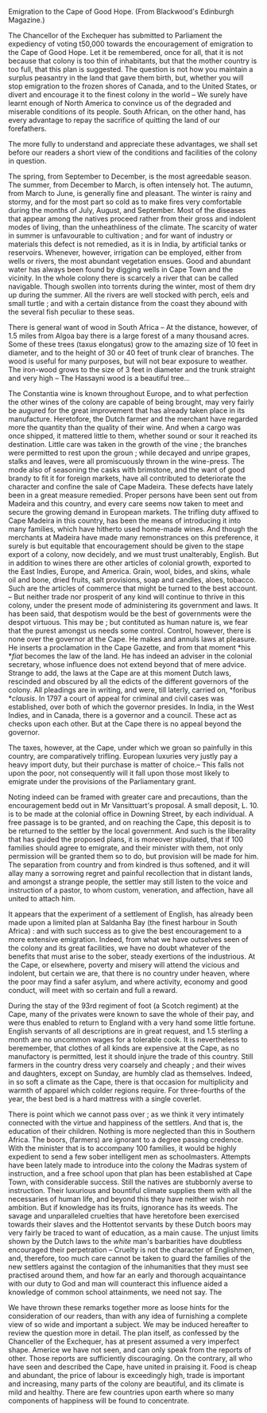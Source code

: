 Emigration to the Cape of Good  Hope.  (From Blackwood's Edinburgh Magazine.)The Chancellor of the Exchequer has submitted to Parliament the expediency of voting t50,000 towards the encouragement of emigration to the Cape of Good Hope. Let it be remembered, once for all, that it is not because that colony is too thin of inhabitants, but that the mother country is too full, that this plan is suggested. The question is not how you maintain a surplus peasantry in the land that gave them birth, but, whether you will stop emigration to the frozen shores of Canada, and to the United States, or divert and encourage it to the finest colony in the world – We surely have learnt enough of North America to convince us of the degraded and miserable conditions of its people. South African, on the other hand, has every advantage to repay the sacrifice of quitting the land of our forefathers.The more fully to understand and appreciate these advantages, we shall set before our readers a short view of the conditions and facilities of the colony in question.The spring, from September to December, is the most agreedable season. The summer, from December to March, is often intensely hot. The autumn, from March to June, is generally fine and pleasant. The winter is rainy and stormy, and for the most part so cold as to make fires very comfortable during the months of July, August, and September. Most of the diseases that appear among the natives proceed rather from their gross and indolent modes of living, than the unheathliness of the climate. The scarcity of water in summer is unfavourable to cultivation ; and for want of industry or materials this defect is not remedied, as it is in India, by artificial tanks or reservoirs. Whenever, however, irrigation can be employed, either from wells or rivers, the most abundant vegetation ensues. Good and abundant water has always been found by digging wells in Cape Town and the vicinity. In the whole colony there is scarcely a river that can be called navigable. Though swollen into torrents during the winter, most of them dry up during the summer. All the rivers are well stocked with perch, eels and small turtle ; and with a certain distance from the coast they abound with the several fish peculiar to these seas.There is general want of wood in South Africa – At the distance, however, of 1.5 miles from Algoa bay there is a large forest of a many thousand acres. Some of these trees (taxus elongatus) grow to the amazing size of 10 feet in diameter, and to the height of 30 or 40 feet of trunk clear of branches. The wood is useful for many purposes, but will not bear exposure to weather. The iron-wood grows to the size of 3 feet in diameter and the trunk straight and very high – The Hassayni wood is a beautiful tree...The Constantia wine is known throughout Europe, and to what perfection the other wines of the colony are capable of being brought, may very fairly be augured for the great improvement that has already taken place in its manufacture. Heretofore, the Dutch farmer and the merchant have regarded more the quantity than the quality of their wine. And when a cargo was once shipped, it mattered little to them, whether sound or sour it reached its destination. Little care was taken in the growth of the vine ; the branches were permitted to rest upon the groun ; while decayed and unripe grapes, stalks and leaves, were all promiscuously thrown in the wine-press. The mode also of seasoning the casks with brimstone, and the want of good brandy to fit it for foreign markets, have all contributed to deteriorate the character and confine the sale of Cape Madeira. These defects have lately been in a great measure remedied. Proper persons have been sent out from Madeira and this country, and every care seems now taken to meet and secure the growing demand in European markets. The trifling duty affixed to Cape Madeira in this country, has been the means of introducing it into many families, which have hitherto used home-made wines. And though the merchants at Madeira have made many remonstrances on this preference, it surely is but equitable that encouragement should be given to the stape export of a colony, now decidely, and we must trust unalterably, English. But in addition to wines there are other articles of colonial growth, exported to the East Indies, Europe, and America. Grain, wool, bides, and skins, whale oil and bone, dried fruits, salt provisions, soap and candles, aloes, tobacco. Such are the articles of commerce that might be turned to the best account. – But neither trade nor prosperit of any kind will continue to thrive in this colony, under the present mode of administering its government and laws. It has been said, that despotism would be the best of governments were the despot virtuous. This may be ; but contituted as human nature is, we fear that the purest amongst us needs some control. Control, however, there is none over the governor at the Cape. He makes and annuls laws at pleasure. He inserts a proclamation in the Cape Gazette, and from that moment *his **fiat*  becomes the law of the land. He has indeed an adviser in the colonial secretary, whose influence does not extend beyond that of mere advice. Strange to add, the laws at the Cape are at this moment Dutch laws, rescinded and obscured by all the edicts of the different governors of the colony. All pleadings are in writing, and were, till laterly, carried on, *foribus **clausis*. In 1797 a court of appeal for criminal and civil cases was established, over both of which the governor presides. In India, in the West Indies, and in Canada, there is a governor and a council. These act as checks upon each other. But at the Cape there is no appeal beyond the governor.The taxes, however, at the Cape, under which we groan so painfully in this country, are comparatively trifling. European luxuries very justly pay a heavy import duty, but their purchase is matter of choice.– This falls not upon the poor, not consequently will it fall upon those most likely to emigrate under the provisions of the Parliamentary grant.Noting indeed can be framed with greater care and precautions, than the encouragement bedd out in Mr Vansittuart's proposal. A small deposit, L. 10. is to be made at the colonial office in Downing Street, by each individual. A free passage is to be granted, and on reaching the Cape, this deposit is to be returned to the settler by the local government. And such is the liberality that has guided the proposed plans, it is moreover stipulated, that if 100 families should agree to emigrate, and their minister with them, not only permission will be granted them so to do, but provision will be made for him. The separation from country and from kindred is thus softened, and it will allay many a sorrowing regret and painful recollection that in distant lands, and amongst a strange people, the settler may still listen to the voice and instruction of a pastor, to whom custom, veneration, and affection, have all united to attach him.It appears that the experiment of a settlement of English, has already been made upon a limited plan at Saldanha Bay (the finest harbour in South Africa) : and with such success as to give the best encouragement to a more extensive emigration. Indeed, from what we have outselves seen of the colony and its great facilities, we have no doubt whatever of the benefits that must arise to the sober, steady exertions of the industrious. At the Cape, or elsewhere, poverty and misery will attend the vicious and indolent, but certain we are, that there is no country under heaven, where the poor may find a safer asylum, and where activity, economy and good conduct, will meet with so certain and full a reward.During the stay of the 93rd regiment of foot (a Scotch regiment) at the Cape, many of the privates were known to save the whole of their pay, and were thus enabled to return to England with a very hand some little fortune. English servants of all descriptions are in great request, and 1.5 sterling a month are no uncommon wages for a tolerable cook. It is nevertheless to beremember, that clothes of all kinds are expensive at the Cape, as no manufactory is permitted, lest it should injure the trade of this country. Still farmers in the country dress very coarsely and cheaply ; and their wives and daughters, except on Sunday, are humbly clad as themselves. Indeed, in so soft a climate as the Cape, there is that occasion for multiplicity and warmth of apparel which colder regions require. For three-fourths of the year, the best bed is a hard mattress with a single coverlet.There is point which we cannot pass over ; as we think it very intimately connected with the virtue and happiness of the settlers. And that is, the education of their children. Nothing is more neglected than this in Southern Africa. The boors, (farmers) are ignorant to a degree passing credence. With the minister that is to accompany 100 families, it would be highly expedient to send a few sober intelligent men as schoolmasters. Attempts have been lately made to introduce into the colony the Madras system of instruction, and a free school upon that plan has been established at Cape Town, with considerable success. Still the natives are stubbornly averse to instruction. Their luxurious and bountiful climate supplies them with all the necessaries of human life, and beyond this they have neither wish nor ambition. But if knowledge has its fruits, ignorance has its weeds. The savage and unparalleled cruelties that have heretofore been exercised towards their slaves and the Hottentot servants by these Dutch boors may very fairly be traced to want of education, as a main cause. The unjust limits shown by the Dutch laws to the *white*  man's barbarities have doubtless encouraged their perpetration – Cruelty is not the character of Englishmen, and, therefore, too much care cannot be taken to guard the families of the new settlers against the contagion of the inhumanities that they must see practised around them, and how far an early and thorough acquaintance with our duty to God and man will counteract this influence aided a knowledge of common school attainments, we need not say. TheWe have thrown these remarks together more as loose hints for the consideration of our readers, than with any idea of furnishing a complete view of so wide and important a subject. We may be induced hereafter to review the question more in detail. The plan itself, as confessed by the Chanceller of the Exchequer, has at present assumed a very imperfect shape. Americe we have not seen, and can only speak from the reports of other. Those reports are sufficiently discouraging. On the contrary, all who have seen and described the Cape, have united in praising it. Food is cheap and abundant, the price of labour is exceedingly high, trade is important and increasing, many parts of the colony are beautiful, and its climate is mild and healthy. There are few countries upon earth where so many components of happiness will be found to concentrate.